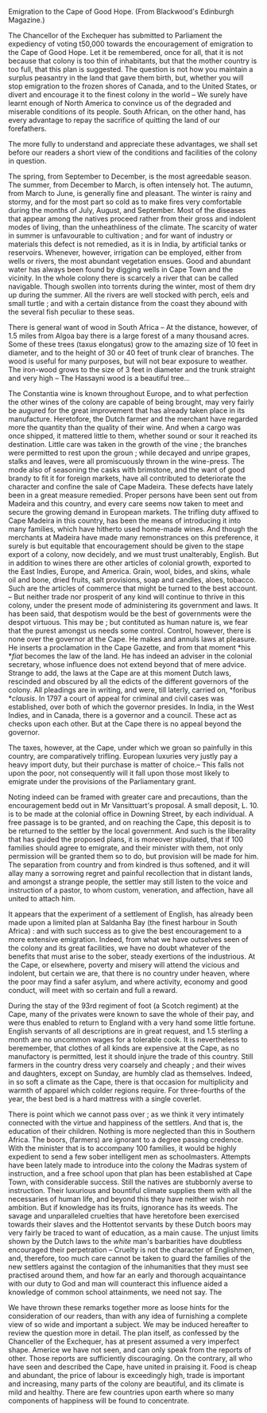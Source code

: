 Emigration to the Cape of Good  Hope.  (From Blackwood's Edinburgh Magazine.)The Chancellor of the Exchequer has submitted to Parliament the expediency of voting t50,000 towards the encouragement of emigration to the Cape of Good Hope. Let it be remembered, once for all, that it is not because that colony is too thin of inhabitants, but that the mother country is too full, that this plan is suggested. The question is not how you maintain a surplus peasantry in the land that gave them birth, but, whether you will stop emigration to the frozen shores of Canada, and to the United States, or divert and encourage it to the finest colony in the world – We surely have learnt enough of North America to convince us of the degraded and miserable conditions of its people. South African, on the other hand, has every advantage to repay the sacrifice of quitting the land of our forefathers.The more fully to understand and appreciate these advantages, we shall set before our readers a short view of the conditions and facilities of the colony in question.The spring, from September to December, is the most agreedable season. The summer, from December to March, is often intensely hot. The autumn, from March to June, is generally fine and pleasant. The winter is rainy and stormy, and for the most part so cold as to make fires very comfortable during the months of July, August, and September. Most of the diseases that appear among the natives proceed rather from their gross and indolent modes of living, than the unheathliness of the climate. The scarcity of water in summer is unfavourable to cultivation ; and for want of industry or materials this defect is not remedied, as it is in India, by artificial tanks or reservoirs. Whenever, however, irrigation can be employed, either from wells or rivers, the most abundant vegetation ensues. Good and abundant water has always been found by digging wells in Cape Town and the vicinity. In the whole colony there is scarcely a river that can be called navigable. Though swollen into torrents during the winter, most of them dry up during the summer. All the rivers are well stocked with perch, eels and small turtle ; and with a certain distance from the coast they abound with the several fish peculiar to these seas.There is general want of wood in South Africa – At the distance, however, of 1.5 miles from Algoa bay there is a large forest of a many thousand acres. Some of these trees (taxus elongatus) grow to the amazing size of 10 feet in diameter, and to the height of 30 or 40 feet of trunk clear of branches. The wood is useful for many purposes, but will not bear exposure to weather. The iron-wood grows to the size of 3 feet in diameter and the trunk straight and very high – The Hassayni wood is a beautiful tree...The Constantia wine is known throughout Europe, and to what perfection the other wines of the colony are capable of being brought, may very fairly be augured for the great improvement that has already taken place in its manufacture. Heretofore, the Dutch farmer and the merchant have regarded more the quantity than the quality of their wine. And when a cargo was once shipped, it mattered little to them, whether sound or sour it reached its destination. Little care was taken in the growth of the vine ; the branches were permitted to rest upon the groun ; while decayed and unripe grapes, stalks and leaves, were all promiscuously thrown in the wine-press. The mode also of seasoning the casks with brimstone, and the want of good brandy to fit it for foreign markets, have all contributed to deteriorate the character and confine the sale of Cape Madeira. These defects have lately been in a great measure remedied. Proper persons have been sent out from Madeira and this country, and every care seems now taken to meet and secure the growing demand in European markets. The trifling duty affixed to Cape Madeira in this country, has been the means of introducing it into many families, which have hitherto used home-made wines. And though the merchants at Madeira have made many remonstrances on this preference, it surely is but equitable that encouragement should be given to the stape export of a colony, now decidely, and we must trust unalterably, English. But in addition to wines there are other articles of colonial growth, exported to the East Indies, Europe, and America. Grain, wool, bides, and skins, whale oil and bone, dried fruits, salt provisions, soap and candles, aloes, tobacco. Such are the articles of commerce that might be turned to the best account. – But neither trade nor prosperit of any kind will continue to thrive in this colony, under the present mode of administering its government and laws. It has been said, that despotism would be the best of governments were the despot virtuous. This may be ; but contituted as human nature is, we fear that the purest amongst us needs some control. Control, however, there is none over the governor at the Cape. He makes and annuls laws at pleasure. He inserts a proclamation in the Cape Gazette, and from that moment *his **fiat*  becomes the law of the land. He has indeed an adviser in the colonial secretary, whose influence does not extend beyond that of mere advice. Strange to add, the laws at the Cape are at this moment Dutch laws, rescinded and obscured by all the edicts of the different governors of the colony. All pleadings are in writing, and were, till laterly, carried on, *foribus **clausis*. In 1797 a court of appeal for criminal and civil cases was established, over both of which the governor presides. In India, in the West Indies, and in Canada, there is a governor and a council. These act as checks upon each other. But at the Cape there is no appeal beyond the governor.The taxes, however, at the Cape, under which we groan so painfully in this country, are comparatively trifling. European luxuries very justly pay a heavy import duty, but their purchase is matter of choice.– This falls not upon the poor, not consequently will it fall upon those most likely to emigrate under the provisions of the Parliamentary grant.Noting indeed can be framed with greater care and precautions, than the encouragement bedd out in Mr Vansittuart's proposal. A small deposit, L. 10. is to be made at the colonial office in Downing Street, by each individual. A free passage is to be granted, and on reaching the Cape, this deposit is to be returned to the settler by the local government. And such is the liberality that has guided the proposed plans, it is moreover stipulated, that if 100 families should agree to emigrate, and their minister with them, not only permission will be granted them so to do, but provision will be made for him. The separation from country and from kindred is thus softened, and it will allay many a sorrowing regret and painful recollection that in distant lands, and amongst a strange people, the settler may still listen to the voice and instruction of a pastor, to whom custom, veneration, and affection, have all united to attach him.It appears that the experiment of a settlement of English, has already been made upon a limited plan at Saldanha Bay (the finest harbour in South Africa) : and with such success as to give the best encouragement to a more extensive emigration. Indeed, from what we have outselves seen of the colony and its great facilities, we have no doubt whatever of the benefits that must arise to the sober, steady exertions of the industrious. At the Cape, or elsewhere, poverty and misery will attend the vicious and indolent, but certain we are, that there is no country under heaven, where the poor may find a safer asylum, and where activity, economy and good conduct, will meet with so certain and full a reward.During the stay of the 93rd regiment of foot (a Scotch regiment) at the Cape, many of the privates were known to save the whole of their pay, and were thus enabled to return to England with a very hand some little fortune. English servants of all descriptions are in great request, and 1.5 sterling a month are no uncommon wages for a tolerable cook. It is nevertheless to beremember, that clothes of all kinds are expensive at the Cape, as no manufactory is permitted, lest it should injure the trade of this country. Still farmers in the country dress very coarsely and cheaply ; and their wives and daughters, except on Sunday, are humbly clad as themselves. Indeed, in so soft a climate as the Cape, there is that occasion for multiplicity and warmth of apparel which colder regions require. For three-fourths of the year, the best bed is a hard mattress with a single coverlet.There is point which we cannot pass over ; as we think it very intimately connected with the virtue and happiness of the settlers. And that is, the education of their children. Nothing is more neglected than this in Southern Africa. The boors, (farmers) are ignorant to a degree passing credence. With the minister that is to accompany 100 families, it would be highly expedient to send a few sober intelligent men as schoolmasters. Attempts have been lately made to introduce into the colony the Madras system of instruction, and a free school upon that plan has been established at Cape Town, with considerable success. Still the natives are stubbornly averse to instruction. Their luxurious and bountiful climate supplies them with all the necessaries of human life, and beyond this they have neither wish nor ambition. But if knowledge has its fruits, ignorance has its weeds. The savage and unparalleled cruelties that have heretofore been exercised towards their slaves and the Hottentot servants by these Dutch boors may very fairly be traced to want of education, as a main cause. The unjust limits shown by the Dutch laws to the *white*  man's barbarities have doubtless encouraged their perpetration – Cruelty is not the character of Englishmen, and, therefore, too much care cannot be taken to guard the families of the new settlers against the contagion of the inhumanities that they must see practised around them, and how far an early and thorough acquaintance with our duty to God and man will counteract this influence aided a knowledge of common school attainments, we need not say. TheWe have thrown these remarks together more as loose hints for the consideration of our readers, than with any idea of furnishing a complete view of so wide and important a subject. We may be induced hereafter to review the question more in detail. The plan itself, as confessed by the Chanceller of the Exchequer, has at present assumed a very imperfect shape. Americe we have not seen, and can only speak from the reports of other. Those reports are sufficiently discouraging. On the contrary, all who have seen and described the Cape, have united in praising it. Food is cheap and abundant, the price of labour is exceedingly high, trade is important and increasing, many parts of the colony are beautiful, and its climate is mild and healthy. There are few countries upon earth where so many components of happiness will be found to concentrate.